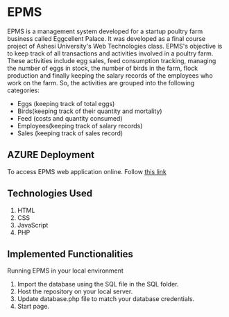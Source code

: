 # EPMS
EPMS is a management system developed for a startup poultry farm business called Eggcellent Palace. It was developed as a final course project of Ashesi University's Web Technologies class. EPMS's objective is to keep track of all transactions and activities involved in a poultry farm. These activities include egg sales, feed consumption tracking, managing the number of eggs in stock, the number of birds in the farm, flock production and finally keeping the salary records of the employees who work on the farm. So, the activities are grouped into the following categories:
* Eggs (keeping track of total eggs)
* Birds(keeping track of their quantity and mortality)
* Feed (costs and quantity consumed)
* Employees(keeping track of salary records)
* Sales (keeping track of sales record)

## AZURE Deployment
To access EPMS web application online. Follow [this link](https://github.com/alain-kubwayo/)

## Technologies Used
1. HTML
2. CSS
4. JavaScript
5. PHP

## Implemented Functionalities
Running EPMS in your local environment
1. Import the database using the SQL file in the SQL folder.
2. Host the repository on your local server.
3. Update database.php file to match your database credentials.
4. Start page.
